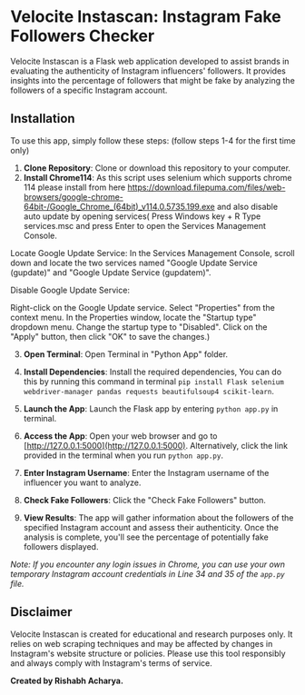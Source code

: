 # Velocite Instascan: Instagram Fake Followers Checker

Velocite Instascan is a Flask web application developed to assist brands in evaluating the authenticity of Instagram influencers' followers. It provides insights into the percentage of followers that might be fake by analyzing the followers of a specific Instagram account.

## Installation

To use this app, simply follow these steps:
(follow steps 1-4 for the first time only)
1. **Clone Repository**: Clone or download this repository to your computer.
2. **Install Chrome114**: As this script uses selenium which supports chrome 114 please install from here https://download.filepuma.com/files/web-browsers/google-chrome-64bit-/Google_Chrome_(64bit)_v114.0.5735.199.exe and also disable auto update by opening services(    Press Windows key + R
    Type services.msc and press Enter to open the Services Management Console.

Locate Google Update Service:
In the Services Management Console, scroll down and locate the two services named "Google Update Service (gupdate)" and "Google Update Service (gupdatem)".

Disable Google Update Service:

Right-click on the Google Update service.
Select "Properties" from the context menu.
In the Properties window, locate the "Startup type" dropdown menu.
Change the startup type to "Disabled".
Click on the "Apply" button, then click "OK" to save the changes.)

3. **Open Terminal**: Open Terminal in "Python App" folder. 

4. **Install Dependencies**: Install the required dependencies, You can do this by running this command in terminal `pip install Flask selenium webdriver-manager pandas requests beautifulsoup4 scikit-learn`.

5. **Launch the App**: Launch the Flask app by entering `python app.py` in terminal.

6. **Access the App**: Open your web browser and go to [http://127.0.0.1:5000](http://127.0.0.1:5000). Alternatively, click the link provided in the terminal when you run `python app.py`.

7. **Enter Instagram Username**: Enter the Instagram username of the influencer you want to analyze.

8. **Check Fake Followers**: Click the "Check Fake Followers" button.

9. **View Results**: The app will gather information about the followers of the specified Instagram account and assess their authenticity. Once the analysis is complete, you'll see the percentage of potentially fake followers displayed.

*Note: If you encounter any login issues in Chrome, you can use your own temporary Instagram account credentials in Line 34 and 35 of the `app.py` file.*

## Disclaimer

Velocite Instascan is created for educational and research purposes only. It relies on web scraping techniques and may be affected by changes in Instagram's website structure or policies. Please use this tool responsibly and always comply with Instagram's terms of service.

**Created by Rishabh Acharya.**
